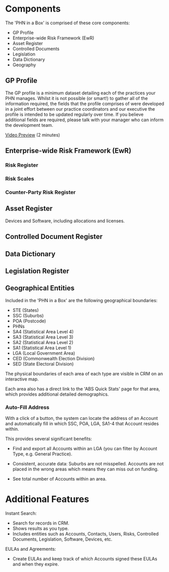 # Components

The 'PHN in a Box' is comprised of these core components:

- GP Profile
- Enterprise-wide Risk Framework (EwR)
- Asset Register
- Controlled Documents
- Legislation
- Data Dictionary
- Geography

## GP Profile

The GP profile is a minimum dataset detailing each of the practices your PHN manages. Whilst it is not possible (or smart!) to gather all of the information required, the fields that the profile comprises of were developed in a joint effort between our practice coordinators and our executive the profile is intended to be updated regularly over time. If you believe additional fields are required, please talk with your manager who can inform the development team.


[Video Preview](https://youtu.be/P8YCFshdRaY) (2 minutes)

## Enterprise-wide Risk Framework (EwR)

### Risk Register

### Risk Scales

### Counter-Party Risk Register

## Asset Register

Devices and Software, including allocations and licenses.

## Controlled Document Register

## Data Dictionary

## Legislation Register

## Geographical Entities

Included in the 'PHN in a Box' are the following geographical boundaries:

- STE (States)
- SSC (Suburbs)
- POA (Postcode)
- PHNs
- SA4 (Statistical Area Level 4)
- SA3 (Statistical Area Level 3)
- SA2 (Statistical Area Level 2)
- SA1 (Statistical Area Level 1)
- LGA (Local Government Area)
- CED (Commonwealth Election Division)
- SED (State Electoral Division)

The physical boundaries of each area of each type are visible in CRM on an interactive map.

Each area also has a direct link to the 'ABS Quick Stats' page for that area, which provides additional detailed demographics.

### Auto-Fill Address

With a click of a button, the system can locate the address of an Account and automatically fill in which SSC, POA, LGA, SA1-4 that Account resides within.

This provides several significant benefits:

- Find and export all Accounts within an LGA (you can filter by Account Type, e.g. General Practice).

- Consistent, accurate data: Suburbs are not misspelled. Accounts are not placed in the wrong areas which means they can miss out on funding.

- See total number of Accounts within an area.


# Additional Features

Instant Search: 

- Search for records in CRM.
- Shows results as you type.
- Includes entities such as Accounts, Contacts, Users, Risks, Controlled Documents, Legislation, Software, Devices, etc.

EULAs and Agreements:

- Create EULAs and keep track of which Accounts signed these EULAs and when they expire.